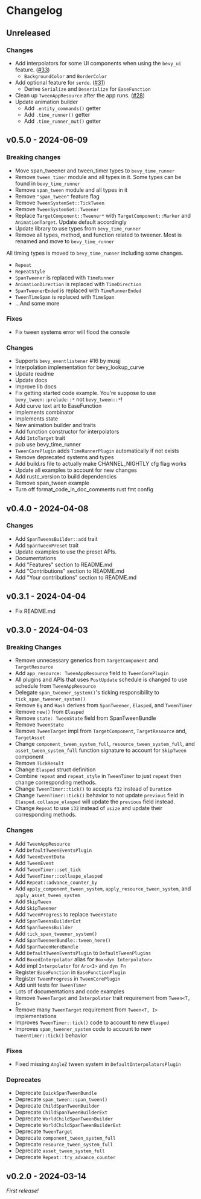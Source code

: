 # Changelog

## Unreleased

### Changes

- Add interpolators for some UI components when using the `bevy_ui` feature. ([#33](https://github.com/Multirious/bevy_tween/pull/33))
    - `BackgroundColor` and `BorderColor`
- Add optional feature for `serde`. ([#31](https://github.com/Multirious/bevy_tween/pull/31))
    - Derive `Serialize` and `Deserialize` for `EaseFunction`
- Clean up `TweenAppResource` after the app runs. ([#28](https://github.com/Multirious/bevy_tween/pull/28))
- Update animation builder
    - Add `.entity_commands()` getter
    - Add `.time_runner()` getter
    - Add `.time_runner_mut()` getter

## v0.5.0 - 2024-06-09

### Breaking changes

- Move span_tweener and tween_timer types to `bevy_time_runner`
- Remove `tween_timer` module and all types in it. Some types can be found in `bevy_time_runner`
- Remove `span_tween` module and all types in it
- Remove `"span_tween"` feature flag
- Remove `TweenSystemSet::TickTween `
- Remove `TweenSystemSet::Tweener`
- Replace `TargetComponent::Tweener*` with `TargetComponent::Marker` and `AnimationTarget`. Update default accordingly
- Update library to use types from `bevy_time_runner`
- Remove all types, method, and function related to tweener. Most is renamed and move to `bevy_time_runner`

All timing types is moved to `bevy_time_runner` including some changes.

- `Repeat`
- `RepeatStyle`
- `SpanTweener` is replaced with `TimeRunner`
- `AnimationDirection` is replaced with `TimeDirection`
- `SpanTweenerEnded` is replaced with `TimeRunnerEnded`
- `TweenTimeSpan` is replaced with `TimeSpan`
- ...And some more

### Fixes

- Fix tween systems error will flood the console

### Changes

- Supports `bevy_eventlistener` #16 by musjj
- Interpolation implementation for bevy_lookup_curve
- Update readme
- Update docs
- Improve lib docs
- Fix getting started code example. You're suppose to use `bevy_tween::prelude::*` not `bevy_tween::*`!
- Add curve text art to EaseFunction
- Implements combinator
- Implements state
- New animation builder and traits
- Add function constructor for interpolators
- Add `IntoTarget` trait
- pub use bevy_time_runner
- `TweenCorePlugin` adds `TimeRunnerPlugin` automatically if not exists
- Remove deprecated systems and types
- Add build.rs file to actually make CHANNEL_NIGHTLY cfg flag works
- Update all examples to account for new changes
- Add rustc_version to build dependencies
- Remove span_tween example
- Turn off format_code_in_doc_comments rust fmt config

## v0.4.0 - 2024-04-08

### Changes

- Add `SpanTweensBuilder::add` trait
- Add `SpanTweenPreset` trait
- Update examples to use the preset APIs.
- Documentations
- Add "Features" section to README.md
- Add "Contributions" section to README.md
- Add "Your contributions" section to README.md

## v0.3.1 - 2024-04-04

- Fix README.md

## v0.3.0 - 2024-04-03

### Breaking Changes

- Remove unnecessary generics from `TargetComponent` and `TargetResource`
- Add `app_resource: TweenAppResource` field to `TweenCorePlugin`
- All plugins and APIs that uses `PostUpdate` schedule is changed to use schedule from
  `TweenAppResource`
- Delegate `span_tweener_system()`'s ticking responsibility to `tick_span_tweener_system()`
- Remove `Eq` and `Hash` derives from `SpanTweener`, `Elasped`, and `TweenTimer`
- Remove `new()` from `Elasped`
- Remove `state: TweenState` field from SpanTweenBundle
- Remove `TweenState`
- Remove `TweenTarget` impl from `TargetComponent`, `TargetResource` and, `TargetAsset`
- Change `component_tween_system_full`, `resource_tween_system_full`, and `asset_tween_system_full`
  function signature to account for `SkipTween` component
- Remove `TickResult`
- Change `Elasped` struct definition
- Combine `repeat` and `repeat_style` in `TweenTimer` to just `repeat` then
  change corresponding methods.
- Change `TweenTimer::tick()` to accepts `f32` instead of `Duration`
- Change `TweenTimer::tick()` behavior to not update `previous` field in `Elasped`.
  `collaspe_elasped` will update the `previous` field instead.
- Change `Repeat` to use `i32` instead of `usize` and update their corresponding methods.

### Changes

- Add `TweenAppResource`
- Add `DefaultTweenEventsPlugin`
- Add `TweenEventData`
- Add `TweenEvent`
- Add `TweenTimer::set_tick`
- Add `TweenTimer::collaspe_elasped`
- Add `Repeat::advance_counter_by`
- Add `apply_component_tween_system`, `apply_resource_tween_system`,
  and `apply_asset_tween_system`
- Add `SkipTween`
- Add `SkipTweener`
- Add `TweenProgress` to replace `TweenState`
- Add `SpanTweensBuilderExt`
- Add `SpanTweensBuilder`
- Add `tick_span_tweener_system()`
- Add `SpanTweenerBundle::tween_here()`
- Add `SpanTweenHereBundle`
- Add `DefaultTweenEventsPlugin` to `DefaultTweenPlugins`
- Add `BoxedInterpolator` alias for `Box<dyn Interpolator>`
- Add impl `Interpolator` for `Arc<I>` and `dyn Fn`
- Register `EaseFunction` in `EaseFunctionPlugin`
- Register `TweenProgress` in `TweenCorePlugin`
- Add unit tests for `TweenTimer`
- Lots of documentations and code examples
- Remove `TweenTarget` and `Interpolator` trait requirement from `Tween<T, I>`
- Remove many `TweenTarget` requirement from `Tween<T, I>` implementations
- Improves `TweenTimer::tick()` code to account to new `Elasped`
- Improves `span_tweener_system` code to account to new `TweenTimer::tick()` behavior

### Fixes

- Fixed missing `AngleZ` tween system in `DefaultInterpolatorsPlugin`

### Deprecates

- Deprecate `QuickSpanTweenBundle`
- Deprecate `span_tween::span_tween()`
- Deprecate `ChildSpanTweenBuilder`
- Deprecate `ChildSpanTweenBuilderExt`
- Deprecate `WorldChildSpanTweenBuilder`
- Deprecate `WorldChildSpanTweenBuilderExt`
- Deprecate `TweenTarget`
- Deprecate `component_tween_system_full`
- Deprecate `resource_tween_system_full`
- Deprecate `asset_tween_system_full`
- Deprecate `Repeat::try_advance_counter`

## v0.2.0 - 2024-03-14

_First release!_

